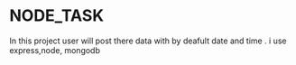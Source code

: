 # NODE_TASK
In this project user will post there data with by deafult date and time . i use express,node, mongodb
